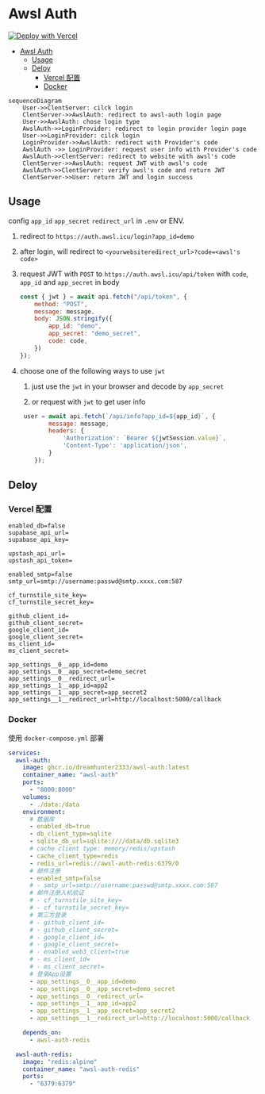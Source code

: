 # Awsl Auth

[![Deploy with Vercel](https://vercel.com/button)](https://vercel.com/new/clone?repository-url=https://github.com/dreamhunter2333/awsl-auth)

- [Awsl Auth](#awsl-auth)
  - [Usage](#usage)
  - [Deloy](#deloy)
    - [Vercel 配置](#vercel-配置)
    - [Docker](#docker)

```mermaid
sequenceDiagram
    User->>ClentServer: cilck login
    ClentServer->>AwslAuth: redirect to awsl-auth login page
    User->>AwslAuth: chose login type
    AwslAuth->>LoginProvider: redirect to login provider login page
    User->>LoginProvider: cilck login
    LoginProvider->>AwslAuth: redirect with Provider's code
    AwslAuth ->> LoginProvider: request user info with Provider's code
    AwslAuth->>ClentServer: redirect to website with awsl's code
    ClentServer->>AwslAuth: request JWT with awsl's code
    AwslAuth->>ClentServer: verify awsl's code and return JWT
    ClentServer->>User: return JWT and login success
```

## Usage

config `app_id` `app_secret` `redirect_url` in `.env` or ENV.

1. redirect to `https://auth.awsl.icu/login?app_id=demo`

2. after login, will redirect to `<yourwebsiteredirect_url>?code=<awsl's code>`

3. request JWT with `POST` to `https://auth.awsl.icu/api/token` with `code`, `app_id` and `app_secret` in body

    ```js
    const { jwt } = await api.fetch("/api/token", {
        method: "POST",
        message: message,
        body: JSON.stringify({
            app_id: "demo",
            app_secret: "demo_secret",
            code: code,
        })
    });
    ```

4. choose one of the following ways to use `jwt`
   1. just use the `jwt` in your browser and decode by `app_secret`

   2. or request with `jwt` to get user info

    ```js
     user = await api.fetch(`/api/info?app_id=${app_id}`, {
            message: message,
            headers: {
                'Authorization': `Bearer ${jwtSession.value}`,
                'Content-Type': 'application/json',
            }
        });
     ```

## Deloy

### Vercel 配置

```dotenv
enabled_db=false
supabase_api_url=
supabase_api_key=

upstash_api_url=
upstash_api_token=

enabled_smtp=false
smtp_url=smtp://username:passwd@smtp.xxxx.com:587

cf_turnstile_site_key=
cf_turnstile_secret_key=

github_client_id=
github_client_secret=
google_client_id=
google_client_secret=
ms_client_id=
ms_client_secret=

app_settings__0__app_id=demo
app_settings__0__app_secret=demo_secret
app_settings__0__redirect_url=
app_settings__1__app_id=app2
app_settings__1__app_secret=app_secret2
app_settings__1__redirect_url=http://localhost:5000/callback
```

### Docker

使用 `docker-compose.yml` 部署

```yaml
services:
  awsl-auth:
    image: ghcr.io/dreamhunter2333/awsl-auth:latest
    container_name: "awsl-auth"
    ports:
      - "8000:8000"
    volumes:
      - ./data:/data
    environment:
      # 数据库
      - enabled_db=true
      - db_client_type=sqlite
      - sqlite_db_url=sqlite:////data/db.sqlite3
      # cache client type: memory/redis/upstash
      - cache_client_type=redis
      - redis_url=redis://awsl-auth-redis:6379/0
      # 邮件注册
      - enabled_smtp=false
      # - smtp_url=smtp://username:passwd@smtp.xxxx.com:587
      # 邮件注册人机验证
      # - cf_turnstile_site_key=
      # - cf_turnstile_secret_key=
      # 第三方登录
      # - github_client_id=
      # - github_client_secret=
      # - google_client_id=
      # - google_client_secret=
      # - enabled_web3_client=true
      # - ms_client_id=
      # - ms_client_secret=
      # 登录App设置
      - app_settings__0__app_id=demo
      - app_settings__0__app_secret=demo_secret
      - app_settings__0__redirect_url=
      - app_settings__1__app_id=app2
      - app_settings__1__app_secret=app_secret2
      - app_settings__1__redirect_url=http://localhost:5000/callback

    depends_on:
      - awsl-auth-redis

  awsl-auth-redis:
    image: "redis:alpine"
    container_name: "awsl-auth-redis"
    ports:
      - "6379:6379"
```
